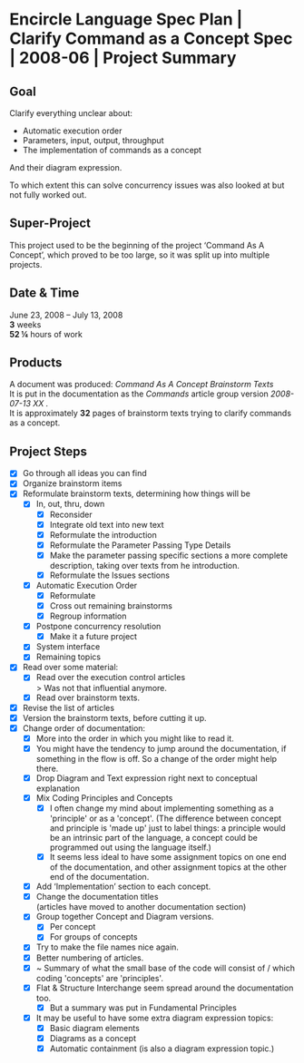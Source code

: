﻿Encircle Language Spec Plan | Clarify Command as a Concept Spec | 2008-06 | Project Summary
===========================================================================================


Goal
----

Clarify everything unclear about:

- Automatic execution order
- Parameters, input, output, throughput 
- The implementation of commands as a concept

And their diagram expression.

To which extent this can solve concurrency issues was also looked at but not fully worked out.


Super-Project
-------------

This project used to be the beginning of the project ‘Command As A Concept’, which proved to be too large, so it was split up into multiple projects.


Date & Time
-----------

June 23, 2008 – July 13, 2008  
__3__ weeks  
__52 ¼__ hours of work


Products
--------

A document was produced: *Command As A Concept Brainstorm Texts*  
It is put in the documentation as the *Commands*  article group version *2008-07-13 XX .*  
It is approximately __32__ pages of brainstorm texts trying to clarify commands as a concept.


Project Steps
-------------

- [x] Go through all ideas you can find
- [x] Organize brainstorm items
- [x] Reformulate brainstorm texts, determining how things will be
    - [x] In, out, thru, down
        - [x] Reconsider
        - [x] Integrate old text into new text
        - [x] Reformulate the introduction
        - [x] Reformulate the Parameter Passing Type Details
        - [x] Make the parameter passing specific sections a more complete description, taking over texts from he introduction.
        - [x] Reformulate the Issues sections
    - [x] Automatic Execution Order
        - [x] Reformulate
        - [x] Cross out remaining brainstorms
        - [x] Regroup information
    - [x] Postpone concurrency resolution  
        - [x] Make it a future project
    - [x] System interface
    - [x] Remaining topics
- [x] Read over some material:
    - [x] Read over the execution control articles  
          \> Was not that influential anymore.
    - [x] Read over brainstorm texts.
- [x] Revise the list of articles
- [x] Version the brainstorm texts, before cutting it up.
- [x] Change order of documentation:
    - [x] More into the order in which you might like to read it.
    - [x] You might have the tendency to jump around the documentation, if something in the flow is off. So a change of the order might help there.
    - [x] Drop Diagram and Text expression right next to conceptual explanation
    - [x] Mix Coding Principles and Concepts
        - [x] I often change my mind about implementing something as a 'principle' or as a 'concept'. (The difference between concept and principle is 'made up' just to label things: a principle would be an intrinsic part of the language, a concept could be programmed out using the language itself.)
        - [x] It seems less ideal to have some assignment topics on one end of the documentation, and other assignment topics at the other end of the documentation.
    - [x] Add ‘Implementation’ section to each concept.
    - [x] Change the documentation titles  
          (articles have moved to another documentation section)
    - [x] Group together Concept and Diagram versions.
        - [x] Per concept
        - [x] For groups of concepts
    - [x] Try to make the file names nice again.
    - [x] Better numbering of articles.
    - [x] ~ Summary of what the small base of the code will consist of / which coding 'concepts' are 'principles'.
    - [x] Flat & Structure Interchange seem spread around the documentation too.
        - [x] But a summary was put in Fundamental Principles
    - [x] It may be useful to have some extra diagram expression topics:
        - [x] Basic diagram elements
        - [x] Diagrams as a concept
        - [x] Automatic containment (is also a diagram expression topic.)